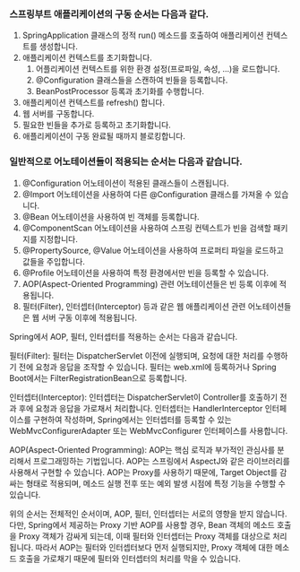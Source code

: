 ### 스프링부트 애플리케이션의 구동 순서는 다음과 같다.

1. SpringApplication 클래스의 정적 run() 메소드를 호출하여 애플리케이션 컨텍스트를 생성합니다.
2. 애플리케이션 컨텍스트를 초기화합니다.
   1. 어플리케이션 컨텍스트를 위한 환경 설정(프로파일, 속성, ...)을 로드합니다.
   2. @Configuration 클래스들을 스캔하여 빈들을 등록합니다.
   3. BeanPostProcessor 등록과 초기화를 수행합니다. 
3. 애플리케이션 컨텍스트를 refresh() 합니다. 
4. 웹 서버를 구동합니다. 
5. 필요한 빈들을 추가로 등록하고 초기화합니다. 
6. 애플리케이션이 구동 완료될 때까지 블로킹합니다. 
 
### 일반적으로 어노테이션들이 적용되는 순서는 다음과 같습니다.

1. @Configuration 어노테이션이 적용된 클래스들이 스캔됩니다.
2. @Import 어노테이션을 사용하여 다른 @Configuration 클래스를 가져올 수 있습니다.
3. @Bean 어노테이션을 사용하여 빈 객체를 등록합니다.
4. @ComponentScan 어노테이션을 사용하여 스프링 컨텍스트가 빈을 검색할 패키지를 지정합니다.
5. @PropertySource, @Value 어노테이션을 사용하여 프로퍼티 파일을 로드하고 값들을 주입합니다.
6. @Profile 어노테이션을 사용하여 특정 환경에서만 빈을 등록할 수 있습니다.
7. AOP(Aspect-Oriented Programming) 관련 어노테이션들은 빈 등록 이후에 적용됩니다.
8. 필터(Filter), 인터셉터(Interceptor) 등과 같은 웹 애플리케이션 관련 어노테이션들은 웹 서버 구동 이후에 적용됩니다.

Spring에서 AOP, 필터, 인터셉터를 적용하는 순서는 다음과 같습니다.

필터(Filter): 필터는 DispatcherServlet 이전에 실행되며, 요청에 대한 처리를 수행하기 전에 요청과 응답을 조작할 수 있습니다. 필터는 web.xml에 등록하거나 Spring Boot에서는 FilterRegistrationBean으로 등록합니다.

인터셉터(Interceptor): 인터셉터는 DispatcherServlet이 Controller를 호출하기 전과 후에 요청과 응답을 가로채서 처리합니다. 인터셉터는 HandlerInterceptor 인터페이스를 구현하여 작성하며, Spring에서는 인터셉터를 등록할 수 있는 WebMvcConfigurerAdapter 또는 WebMvcConfigurer 인터페이스를 사용합니다.

AOP(Aspect-Oriented Programming): AOP는 핵심 로직과 부가적인 관심사를 분리해서 프로그래밍하는 기법입니다. AOP는 스프링에서 AspectJ와 같은 라이브러리를 사용해서 구현할 수 있습니다. AOP는 Proxy를 사용하기 때문에, Target Object를 감싸는 형태로 적용되며, 메소드 실행 전후 또는 예외 발생 시점에 특정 기능을 수행할 수 있습니다.

위의 순서는 전체적인 순서이며, AOP, 필터, 인터셉터는 서로의 영향을 받지 않습니다. 다만, Spring에서 제공하는 Proxy 기반 AOP를 사용할 경우, Bean 객체의 메소드 호출을 Proxy 객체가 감싸게 되는데, 이때 필터와 인터셉터는 Proxy 객체를 대상으로 처리됩니다. 따라서 AOP는 필터와 인터셉터보다 먼저 실행되지만, Proxy 객체에 대한 메소드 호출을 가로채기 때문에 필터와 인터셉터의 처리를 막을 수 있습니다.